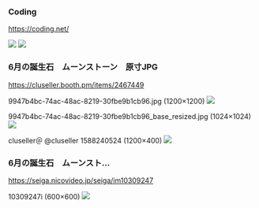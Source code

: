 ### Coding
https://coding.net/

<img src="https://assets.codehub.cn/images/minglue.6127d44c.png">

<img src="https://assets.codehub.cn/resources/logo1-svg.svg">

### 6月の誕生石　ムーンストーン　原寸JPG
https://cluseller.booth.pm/items/2467449

9947b4bc-74ac-48ac-8219-30fbe9b1cb96.jpg (1200×1200)
<img src="https://s2.booth.pm/9d1b070b-b2f9-4f09-88d6-a550d3d376f1/i/2467449/9947b4bc-74ac-48ac-8219-30fbe9b1cb96.jpg">

9947b4bc-74ac-48ac-8219-30fbe9b1cb96_base_resized.jpg (1024×1024)
<img src="https://s2.booth.pm/9d1b070b-b2f9-4f09-88d6-a550d3d376f1/i/2467449/9947b4bc-74ac-48ac-8219-30fbe9b1cb96_base_resized.jpg">

cluseller＠
@cluseller
1588240524 (1200×400)
<img src="https://pbs.twimg.com/profile_banners/1204750363/1588240524">

### 6月の誕生石　ムーンスト…
https://seiga.nicovideo.jp/seiga/im10309247

10309247i (600×600)
<img src="https://lohas.nicoseiga.jp/thumb/10309247i">
